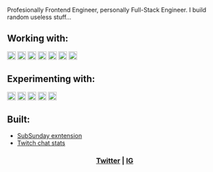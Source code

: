 Profesionally Frontend Engineer, personally Full-Stack Engineer. I build random useless stuff...

## Working with:

[<img src="https://img.shields.io/badge/TypeScript-282C34?logo=typescript" alt="TypeScript logo" title="TypeScript" height="20" />][anch]
[<img src="https://img.shields.io/badge/React-282C34?logo=react" alt="React logo" title="React" height="20" />][anch]
[<img src="https://img.shields.io/badge/NextJS-282C34?logo=next.js" alt="NextJS logo" title="NextJS" height="20" />][anch]
[<img src="https://img.shields.io/badge/AWS-282C34?logo=amazon" alt="AWS logo" title="AWS" height="20" />][anch]
[<img src="https://img.shields.io/badge/Google Cloud-282C34?logo=googlecloud" alt="GCP logo" title="GCP" height="20" />][anch]
[<img src="https://img.shields.io/badge/Prisma-282C34?logo=prisma" alt="Prisma logo" title="Prisma" height="20" />][anch]
[<img src="https://img.shields.io/badge/Cypress-282C34?logo=cypress" alt="Cypress logo" title="Cypress" height="20" />][anch]

## Experimenting with:

[<img src="https://img.shields.io/badge/Go-282C34?logo=go" alt="Go logo" title="Go" height="20" />][anch]
[<img src="https://img.shields.io/badge/Python-282C34?logo=python" alt="Python logo" title="Python" height="20" />][anch]
[<img src="https://img.shields.io/badge/tRPC-282C34?logo=trpc" alt="tRPC logo" title="tRPC" height="20" />][anch]
[<img src="https://img.shields.io/badge/ReactQuery-282C34?logo=reactquery" alt="ReactQuery logo" title="ReactQuery" height="20" />][anch]
[<img src="https://img.shields.io/badge/GraphQL-282C34?logo=graphql" alt="GraphQL logo" title="GraphQL" height="20" />][anch]

## Built:

- [SubSunday exntension](https://chrome.google.com/webstore/detail/sub-sunday/lkbimmhegcbgjpnepmcclangpidneggj?hl=en&authuser=0)
- [Twitch chat stats](https://www.behind.chat/1082513430)

<h3 align="center">
  <a href="https://twitter.com/oneknowd" target="_blank">Twitter</a> | <a href="https://instagram.com/node.one" target="_blank">IG</a>
</h3>

[anch]: #bonjour--

